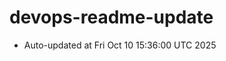 # devops-readme-update
<!--START_SECTION:activity-->
- Auto-updated at Fri Oct 10 15:36:00 UTC 2025
<!--END_SECTION:activity-->
